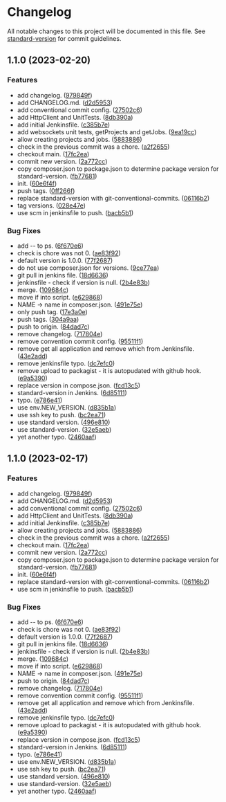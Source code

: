 # Changelog

All notable changes to this project will be documented in this file. See [standard-version](https://github.com/conventional-changelog/standard-version) for commit guidelines.

## 1.1.0 (2023-02-20)


### Features

* add changelog. ([979849f](https://github.com/elytica/compute-client/commits/979849f3725ed0d23fff366219394401f14b83ef))
* add CHANGELOG.md. ([d2d5953](https://github.com/elytica/compute-client/commits/d2d5953599645c2dd8949929cf28c88a4d7c846c))
* add conventional commit config. ([27502c6](https://github.com/elytica/compute-client/commits/27502c6cd54eabb44ff76ef4c76ce46919381e27))
* add HttpClient and UnitTests. ([8db390a](https://github.com/elytica/compute-client/commits/8db390a278720de5334aeac9e542ccfada1cfc66))
* add initial Jenkinsfile. ([c385b7e](https://github.com/elytica/compute-client/commits/c385b7ebbeb8647af08d80646b7603c61c383211))
* add websockets unit tests, getProjects and getJobs. ([9ea19cc](https://github.com/elytica/compute-client/commits/9ea19cc467eedf6766cade4796dcdd7d6e2e9433))
* allow creating projects and jobs. ([5883886](https://github.com/elytica/compute-client/commits/5883886ad89dd95ec373c13001a145833bece8c1))
* check in the previous commit was a chore. ([a2f2655](https://github.com/elytica/compute-client/commits/a2f2655fd4568dc678718f292585d525db5fdd34))
* checkout main. ([17fc2ea](https://github.com/elytica/compute-client/commits/17fc2eacabc3be1c439094f72cb0ebb0343c862f))
* commit new version. ([2a772cc](https://github.com/elytica/compute-client/commits/2a772cc7a527f2acc45db4804eee850621b98c51))
* copy composer.json to package.json to determine package version for standard-version. ([fb77681](https://github.com/elytica/compute-client/commits/fb77681d75142faaa6a66d6de0af830dfcc874c9))
* init. ([60e6f4f](https://github.com/elytica/compute-client/commits/60e6f4f8aae760e0d622a4e5e677364e5c505d93))
* push tags. ([0ff266f](https://github.com/elytica/compute-client/commits/0ff266f70d0eca7f564b57cb21582c7d2384c629))
* replace standard-version with git-conventional-commits. ([06116b2](https://github.com/elytica/compute-client/commits/06116b21fba0f8c12e2f97839d060e2b38d0f144))
* tag versions. ([028e47e](https://github.com/elytica/compute-client/commits/028e47e715908786e5b5cef0ef9bd1249d92eefd))
* use scm in jenkinsfile to push. ([bacb5b1](https://github.com/elytica/compute-client/commits/bacb5b12b3695055ad367274eed4d72b66f87862))


### Bug Fixes

* add -- to ps. ([6f670e6](https://github.com/elytica/compute-client/commits/6f670e6b5c6d07193c782f7c2f0cf0fa9c2db801))
* check is chore was not 0. ([ae83f92](https://github.com/elytica/compute-client/commits/ae83f92f641d8ee2b04a711a3c74dc5e18e2ae90))
* default version is 1.0.0. ([77f2687](https://github.com/elytica/compute-client/commits/77f2687eb2d7f9d8ec84d4b5e3d58ea36e30e61c))
* do not use composer.json for versions. ([9ce77ea](https://github.com/elytica/compute-client/commits/9ce77eaa6130fc36580bc754950760c80c3fcb83))
* git pull in jenkins file. ([18d6636](https://github.com/elytica/compute-client/commits/18d6636e02cae0862da411dc7c02eb215fcce7c4))
* jenkinsfile - check if version is null. ([2b4e83b](https://github.com/elytica/compute-client/commits/2b4e83b36a04c134e6c38144cd46bc313d272bfa))
* merge. ([109684c](https://github.com/elytica/compute-client/commits/109684cd785f5c4e56a0d94d5ae5539679fae856))
* move if into script. ([e629868](https://github.com/elytica/compute-client/commits/e62986856de549672688a2fd81ac7abba4efc7bc))
* NAME -> name in composer.json. ([491e75e](https://github.com/elytica/compute-client/commits/491e75e51da06c3b679b10b556bfd6b9a59a5675))
* only push tag. ([17e3a0e](https://github.com/elytica/compute-client/commits/17e3a0ebbd22c7645c20c83820dfd16258ff8459))
* push tags. ([304a9aa](https://github.com/elytica/compute-client/commits/304a9aa89a8883f84fc9e23cec109b96865399d2))
* push to origin. ([84dad7c](https://github.com/elytica/compute-client/commits/84dad7c6d58d04385418bf71aa8d7b5ab1498b2b))
* remove changelog. ([717804e](https://github.com/elytica/compute-client/commits/717804ef06d869edeae7515189f9aac7c0d6d369))
* remove convention commit config. ([95511f1](https://github.com/elytica/compute-client/commits/95511f12cc3ce41dd5a8819fdd6ee7c25f236116))
* remove get all application and remove which from Jenkinsfile. ([43e2add](https://github.com/elytica/compute-client/commits/43e2add0a8bb401bb131d94b98b04890a7a0e03e))
* remove jenkinsfile typo. ([dc7efc0](https://github.com/elytica/compute-client/commits/dc7efc0445c8a9178db302a4bb276a007e535d80))
* remove upload to packagist - it is autopudated with github hook. ([e9a5390](https://github.com/elytica/compute-client/commits/e9a5390a83a0497518b38686482770ddfbef7eb9))
* replace version in compose.json. ([fcd13c5](https://github.com/elytica/compute-client/commits/fcd13c5247ecac513cff67365d9dd95bdb72e5a2))
* standard-version in Jenkins. ([6d85111](https://github.com/elytica/compute-client/commits/6d8511113fe3cddd706f11fbc1994ea06d22a8ac))
* typo. ([e786e41](https://github.com/elytica/compute-client/commits/e786e41520389f7696dec3ffbaedfc9f9c304c61))
* use env.NEW_VERSION. ([d835b1a](https://github.com/elytica/compute-client/commits/d835b1a16116451254dbf923eca71554f46eb087))
* use ssh key to push. ([bc2ea71](https://github.com/elytica/compute-client/commits/bc2ea7134871b0fd7356c7a27f778fe1a53b3fc9))
* use standard version. ([496e810](https://github.com/elytica/compute-client/commits/496e8105262fc098517ab01929433cb8a16ca7cc))
* use standard-version. ([32e5aeb](https://github.com/elytica/compute-client/commits/32e5aeb7cabb1ee394f5e31f4136fc240da21995))
* yet another typo. ([2460aaf](https://github.com/elytica/compute-client/commits/2460aaf37bf0e30c079f10e34bd175c1c15c5348))

## 1.1.0 (2023-02-17)


### Features

* add changelog. ([979849f](https://github.com/elytica/compute-client/commits/979849f3725ed0d23fff366219394401f14b83ef))
* add CHANGELOG.md. ([d2d5953](https://github.com/elytica/compute-client/commits/d2d5953599645c2dd8949929cf28c88a4d7c846c))
* add conventional commit config. ([27502c6](https://github.com/elytica/compute-client/commits/27502c6cd54eabb44ff76ef4c76ce46919381e27))
* add HttpClient and UnitTests. ([8db390a](https://github.com/elytica/compute-client/commits/8db390a278720de5334aeac9e542ccfada1cfc66))
* add initial Jenkinsfile. ([c385b7e](https://github.com/elytica/compute-client/commits/c385b7ebbeb8647af08d80646b7603c61c383211))
* allow creating projects and jobs. ([5883886](https://github.com/elytica/compute-client/commits/5883886ad89dd95ec373c13001a145833bece8c1))
* check in the previous commit was a chore. ([a2f2655](https://github.com/elytica/compute-client/commits/a2f2655fd4568dc678718f292585d525db5fdd34))
* checkout main. ([17fc2ea](https://github.com/elytica/compute-client/commits/17fc2eacabc3be1c439094f72cb0ebb0343c862f))
* commit new version. ([2a772cc](https://github.com/elytica/compute-client/commits/2a772cc7a527f2acc45db4804eee850621b98c51))
* copy composer.json to package.json to determine package version for standard-version. ([fb77681](https://github.com/elytica/compute-client/commits/fb77681d75142faaa6a66d6de0af830dfcc874c9))
* init. ([60e6f4f](https://github.com/elytica/compute-client/commits/60e6f4f8aae760e0d622a4e5e677364e5c505d93))
* replace standard-version with git-conventional-commits. ([06116b2](https://github.com/elytica/compute-client/commits/06116b21fba0f8c12e2f97839d060e2b38d0f144))
* use scm in jenkinsfile to push. ([bacb5b1](https://github.com/elytica/compute-client/commits/bacb5b12b3695055ad367274eed4d72b66f87862))


### Bug Fixes

* add -- to ps. ([6f670e6](https://github.com/elytica/compute-client/commits/6f670e6b5c6d07193c782f7c2f0cf0fa9c2db801))
* check is chore was not 0. ([ae83f92](https://github.com/elytica/compute-client/commits/ae83f92f641d8ee2b04a711a3c74dc5e18e2ae90))
* default version is 1.0.0. ([77f2687](https://github.com/elytica/compute-client/commits/77f2687eb2d7f9d8ec84d4b5e3d58ea36e30e61c))
* git pull in jenkins file. ([18d6636](https://github.com/elytica/compute-client/commits/18d6636e02cae0862da411dc7c02eb215fcce7c4))
* jenkinsfile - check if version is null. ([2b4e83b](https://github.com/elytica/compute-client/commits/2b4e83b36a04c134e6c38144cd46bc313d272bfa))
* merge. ([109684c](https://github.com/elytica/compute-client/commits/109684cd785f5c4e56a0d94d5ae5539679fae856))
* move if into script. ([e629868](https://github.com/elytica/compute-client/commits/e62986856de549672688a2fd81ac7abba4efc7bc))
* NAME -> name in composer.json. ([491e75e](https://github.com/elytica/compute-client/commits/491e75e51da06c3b679b10b556bfd6b9a59a5675))
* push to origin. ([84dad7c](https://github.com/elytica/compute-client/commits/84dad7c6d58d04385418bf71aa8d7b5ab1498b2b))
* remove changelog. ([717804e](https://github.com/elytica/compute-client/commits/717804ef06d869edeae7515189f9aac7c0d6d369))
* remove convention commit config. ([95511f1](https://github.com/elytica/compute-client/commits/95511f12cc3ce41dd5a8819fdd6ee7c25f236116))
* remove get all application and remove which from Jenkinsfile. ([43e2add](https://github.com/elytica/compute-client/commits/43e2add0a8bb401bb131d94b98b04890a7a0e03e))
* remove jenkinsfile typo. ([dc7efc0](https://github.com/elytica/compute-client/commits/dc7efc0445c8a9178db302a4bb276a007e535d80))
* remove upload to packagist - it is autopudated with github hook. ([e9a5390](https://github.com/elytica/compute-client/commits/e9a5390a83a0497518b38686482770ddfbef7eb9))
* replace version in compose.json. ([fcd13c5](https://github.com/elytica/compute-client/commits/fcd13c5247ecac513cff67365d9dd95bdb72e5a2))
* standard-version in Jenkins. ([6d85111](https://github.com/elytica/compute-client/commits/6d8511113fe3cddd706f11fbc1994ea06d22a8ac))
* typo. ([e786e41](https://github.com/elytica/compute-client/commits/e786e41520389f7696dec3ffbaedfc9f9c304c61))
* use env.NEW_VERSION. ([d835b1a](https://github.com/elytica/compute-client/commits/d835b1a16116451254dbf923eca71554f46eb087))
* use ssh key to push. ([bc2ea71](https://github.com/elytica/compute-client/commits/bc2ea7134871b0fd7356c7a27f778fe1a53b3fc9))
* use standard version. ([496e810](https://github.com/elytica/compute-client/commits/496e8105262fc098517ab01929433cb8a16ca7cc))
* use standard-version. ([32e5aeb](https://github.com/elytica/compute-client/commits/32e5aeb7cabb1ee394f5e31f4136fc240da21995))
* yet another typo. ([2460aaf](https://github.com/elytica/compute-client/commits/2460aaf37bf0e30c079f10e34bd175c1c15c5348))
